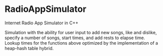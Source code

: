 # RadioAppSimulator
Internet Radio App Simulator in C++

Simulation with the ability for user input to add new songs, like and dislike, specify a number of songs, start times, and add rests to elapse time.
Lookup times for the functions above optimized by the implementation of a heap-hash table hybrid.
